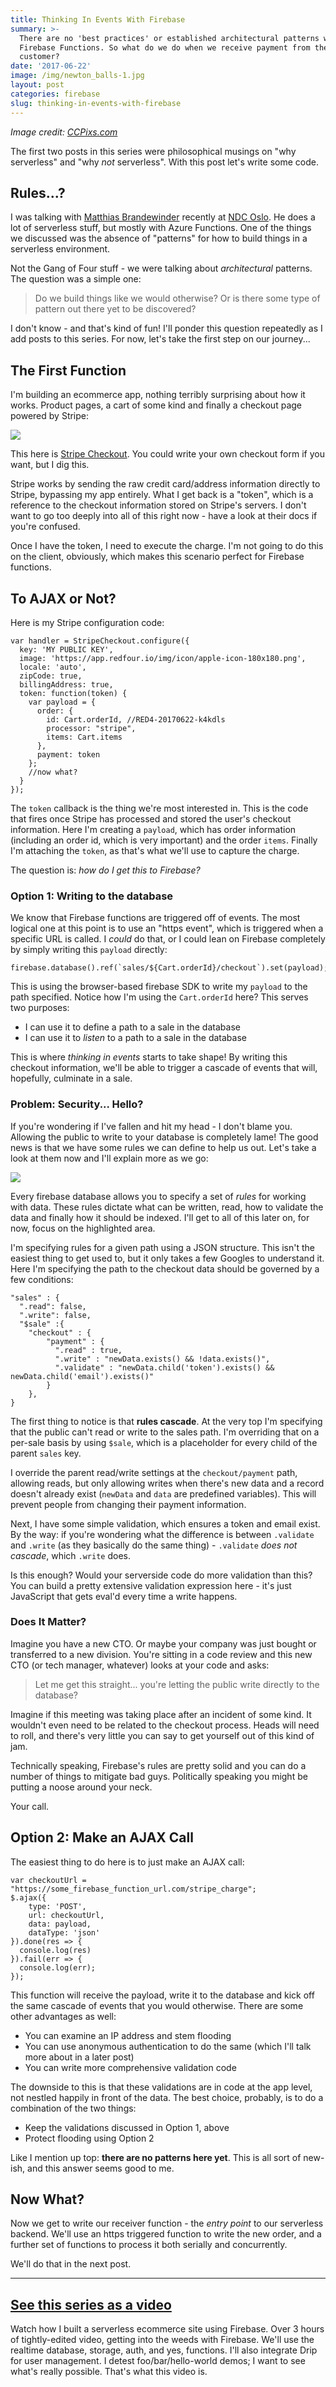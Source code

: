 ```yaml
---
title: Thinking In Events With Firebase
summary: >-
  There are no 'best practices' or established architectural patterns with
  Firebase Functions. So what do we do when we receive payment from the
  customer?
date: '2017-06-22'
image: /img/newton_balls-1.jpg
layout: post
categories: firebase
slug: thinking-in-events-with-firebase
---
```


_Image credit: [CCPixs.com](http://www.ccpixs.com/)_

The first two posts in this series were philosophical musings on "why serverless" and "why _not_ serverless". With this post let's write some code.

## Rules...?

I was talking with [Matthias Brandewinder](http://brandewinder.com) recently at [NDC Oslo](http://ndcoslo.com). He does a lot of serverless stuff, but mostly with Azure Functions. One of the things we discussed was the absence of "patterns" for how to build things in a serverless environment.

Not the Gang of Four stuff - we were talking about _architectural_ patterns. The question was a simple one:

> Do we build things like we would otherwise? Or is there some type of pattern out there yet to be discovered?

I don't know - and that's kind of fun! I'll ponder this question repeatedly as I add posts to this series. For now, let's take the first step on our journey...

## The First Function

I'm building an ecommerce app, nothing terribly surprising about how it works. Product pages, a cart of some kind and finally a checkout page powered by Stripe:

![](https://blog.bigmachine.io/img/checkout.jpg)

This here is [Stripe Checkout](https://stripe.com/checkout). You could write your own checkout form if you want, but I dig this.

Stripe works by sending the raw credit card/address information directly to Stripe, bypassing my app entirely. What I get back is a "token", which is a reference to the checkout information stored on Stripe's servers. I don't want to go too deeply into all of this right now - have a look at their docs if you're confused.

Once I have the token, I need to execute the charge. I'm not going to do this on the client, obviously, which makes this scenario perfect for Firebase functions.

## To AJAX or Not?

Here is my Stripe configuration code:

```
var handler = StripeCheckout.configure({
  key: 'MY PUBLIC KEY',
  image: 'https://app.redfour.io/img/icon/apple-icon-180x180.png',
  locale: 'auto',
  zipCode: true,
  billingAddress: true,
  token: function(token) {
    var payload = {
      order: {
        id: Cart.orderId, //RED4-20170622-k4kdls
        processor: "stripe",
        items: Cart.items
      },
      payment: token
    };
    //now what?
  }
});
```

The `token` callback is the thing we're most interested in. This is the code that fires once Stripe has processed and stored the user's checkout information. Here I'm creating a `payload`, which has order information (including an order id, which is very important) and the order `items`. Finally I'm attaching the `token`, as that's what we'll use to capture the charge.

The question is: _how do I get this to Firebase?_

### Option 1: Writing to the database

We know that Firebase functions are triggered off of events. The most logical one at this point is to use an "https event", which is triggered when a specific URL is called. I _could_ do that, or I could lean on Firebase completely by simply writing this `payload` directly:

```
firebase.database().ref(`sales/${Cart.orderId}/checkout`).set(payload);
```

This is using the browser-based firebase SDK to write my `payload` to the path specified. Notice how I'm using the `Cart.orderId` here? This serves two purposes:

- I can use it to define a path to a sale in the database
- I can use it to _listen_ to a path to a sale in the database

This is where _thinking in events_ starts to take shape! By writing this checkout information, we'll be able to trigger a cascade of events that will, hopefully, culminate in a sale.

### Problem: Security... Hello?

If you're wondering if I've fallen and hit my head - I don't blame you. Allowing the public to write to your database is completely lame! The good news is that we have some rules we can define to help us out. Let's take a look at them now and I'll explain more as we go:

![](https://blog.bigmachine.io/img/rules_1-1.jpg)

Every firebase database allows you to specify a set of _rules_ for working with data. These rules dictate what can be written, read, how to validate the data and finally how it should be indexed. I'll get to all of this later on, for now, focus on the highlighted area.

I'm specifying rules for a given path using a JSON structure. This isn't the easiest thing to get used to, but it only takes a few Googles to understand it. Here I'm specifying the path to the checkout data should be governed by a few conditions:

```
"sales" : {
  ".read": false,
  ".write": false,
  "$sale" :{
    "checkout" : {
        "payment" : {
          ".read" : true,
          ".write" : "newData.exists() && !data.exists()",
          ".validate" : "newData.child('token').exists() && newData.child('email').exists()"
        }
    },
}
```

The first thing to notice is that **rules cascade**. At the very top I'm specifying that the public can't read or write to the sales path. I'm overriding that on a per-sale basis by using `$sale`, which is a placeholder for every child of the parent `sales` key.

I override the parent read/write settings at the `checkout/payment` path, allowing reads, but only allowing writes when there's new data and a record doesn't already exist (`newData` and `data` are predefined variables). This will prevent people from changing their payment information.

Next, I have some simple validation, which ensures a token and email exist. By the way: if you're wondering what the difference is between `.validate` and `.write` (as they basically do the same thing) - `.validate` _does not cascade_, which `.write` does.

Is this enough? Would your serverside code do more validation than this? You can build a pretty extensive validation expression here - it's just JavaScript that gets eval'd every time a write happens.

### Does It Matter?

Imagine you have a new CTO. Or maybe your company was just bought or transferred to a new division. You're sitting in a code review and this new CTO (or tech manager, whatever) looks at your code and asks:

> Let me get this straight... you're letting the public write directly to the database?

Imagine if this meeting was taking place after an incident of some kind. It wouldn't even need to be related to the checkout process. Heads will need to roll, and there's very little you can say to get yourself out of this kind of jam.

Technically speaking, Firebase's rules are pretty solid and you can do a number of things to mitigate bad guys. Politically speaking you might be putting a noose around your neck.

Your call.

## Option 2: Make an AJAX Call

The easiest thing to do here is to just make an AJAX call:

```
var checkoutUrl = "https://some_firebase_function_url.com/stripe_charge";
$.ajax({
    type: 'POST',
    url: checkoutUrl,
    data: payload,
    dataType: 'json'
}).done(res => {
  console.log(res)
}).fail(err => {
  console.log(err);
});
```

This function will receive the payload, write it to the database and kick off the same cascade of events that you would otherwise. There are some other advantages as well:

- You can examine an IP address and stem flooding
- You can use anonymous authentication to do the same (which I'll talk more about in a later post)
- You can write more comprehensive validation code

The downside to this is that these validations are in code at the app level, not nestled happily in front of the data. The best choice, probably, is to do a combination of the two things:

- Keep the validations discussed in Option 1, above
- Protect flooding using Option 2

Like I mention up top: **there are no patterns here yet**. This is all sort of new-ish, and this answer seems good to me.

## Now What?

Now we get to write our receiver function - the _entry point_ to our serverless backend. We'll use an https triggered function to write the new order, and a further set of functions to process it both serially and concurrently.

We'll do that in the next post.

---

## [See this series as a video](https://goo.gl/pPpemy)

Watch how I built a serverless ecommerce site using Firebase. Over 3 hours of tightly-edited video, getting into the weeds with Firebase. We'll use the realtime database, storage, auth, and yes, functions. I'll also integrate Drip for user management. I detest foo/bar/hello-world demos; I want to see what's really possible. That's what this video is.
